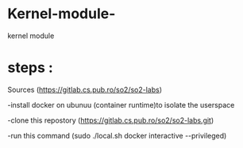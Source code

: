# Kernel-module-
kernel module 
# steps :
Sources (https://gitlab.cs.pub.ro/so2/so2-labs)

-install docker on ubunuu (container runtime)to isolate the userspace 

-clone this repostory (https://gitlab.cs.pub.ro/so2/so2-labs.git)

-run this command (sudo ./local.sh docker interactive --privileged)
